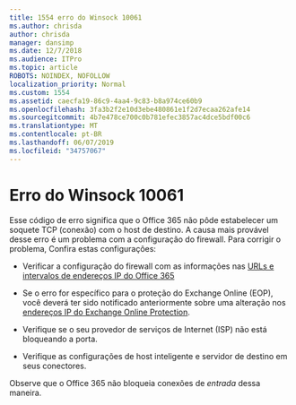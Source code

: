 ```yaml
---
title: 1554 erro do Winsock 10061
ms.author: chrisda
author: chrisda
manager: dansimp
ms.date: 12/7/2018
ms.audience: ITPro
ms.topic: article
ROBOTS: NOINDEX, NOFOLLOW
localization_priority: Normal
ms.custom: 1554
ms.assetid: caecfa19-86c9-4aa4-9c83-b8a974ce60b9
ms.openlocfilehash: 3fa3b2f2e10d3ebe480861e1f2d7ecaa262afe14
ms.sourcegitcommit: 4b7e478ce700c0b781efec3857ac4dce5bdf00c6
ms.translationtype: MT
ms.contentlocale: pt-BR
ms.lasthandoff: 06/07/2019
ms.locfileid: "34757067"
---
```

# <a name="winsock-error-10061"></a>Erro do Winsock 10061

Esse código de erro significa que o Office 365 não pôde estabelecer um soquete TCP (conexão) com o host de destino. A causa mais provável desse erro é um problema com a configuração do firewall. Para corrigir o problema, Confira estas configurações:

- Verificar a configuração do firewall com as informações nas [URLs e intervalos de endereços IP do Office 365](https://docs.microsoft.com/office365/enterprise/urls-and-ip-address-ranges)

- Se o erro for específico para o proteção do Exchange Online (EOP), você deverá ter sido notificado anteriormente sobre uma alteração nos [endereços IP do Exchange Online Protection](https://docs.microsoft.com/office365/SecurityCompliance/eop/exchange-online-protection-ip-addresses).

- Verifique se o seu provedor de serviços de Internet (ISP) não está bloqueando a porta.

- Verifique as configurações de host inteligente e servidor de destino em seus conectores.

Observe que o Office 365 não bloqueia conexões de *entrada* dessa maneira.
